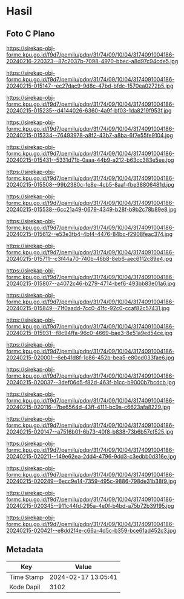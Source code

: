 # Hasil

## Foto C Plano

https://sirekap-obj-formc.kpu.go.id/f9d7/pemilu/pdpr/31/74/09/10/04/3174091004186-20240216-220323--87c2037b-7098-4970-bbec-a8d97c94cde5.jpg

https://sirekap-obj-formc.kpu.go.id/f9d7/pemilu/pdpr/31/74/09/10/04/3174091004186-20240215-015147--ec27dac9-9d8c-47bd-bfdc-1570ea0272b5.jpg

https://sirekap-obj-formc.kpu.go.id/f9d7/pemilu/pdpr/31/74/09/10/04/3174091004186-20240215-015235--d4144026-6360-4a9f-bf03-1da8219f953f.jpg

https://sirekap-obj-formc.kpu.go.id/f9d7/pemilu/pdpr/31/74/09/10/04/3174091004186-20240215-015334--76493978-a8f2-43b7-a8ba-6f7e55fe9104.jpg

https://sirekap-obj-formc.kpu.go.id/f9d7/pemilu/pdpr/31/74/09/10/04/3174091004186-20240215-015431--5331d71b-0aaa-44b9-a212-b63cc383e5ee.jpg

https://sirekap-obj-formc.kpu.go.id/f9d7/pemilu/pdpr/31/74/09/10/04/3174091004186-20240215-015508--99b2380c-fe8e-4cb5-8aa1-fbe38806481d.jpg

https://sirekap-obj-formc.kpu.go.id/f9d7/pemilu/pdpr/31/74/09/10/04/3174091004186-20240215-015538--6cc21a49-0679-4349-b28f-b9b2c78b89e8.jpg

https://sirekap-obj-formc.kpu.go.id/f9d7/pemilu/pdpr/31/74/09/10/04/3174091004186-20240215-015612--e53e3fb4-4bf4-4476-84bc-f2908feac374.jpg

https://sirekap-obj-formc.kpu.go.id/f9d7/pemilu/pdpr/31/74/09/10/04/3174091004186-20240215-015711--c3f44a70-740b-46b8-8eb6-aec6112c89e4.jpg

https://sirekap-obj-formc.kpu.go.id/f9d7/pemilu/pdpr/31/74/09/10/04/3174091004186-20240215-015807--a4072c46-b279-4714-bef6-493bb83e01a6.jpg

https://sirekap-obj-formc.kpu.go.id/f9d7/pemilu/pdpr/31/74/09/10/04/3174091004186-20240215-015849--71f0aadd-7cc0-41fc-92c0-ccaf82c57431.jpg

https://sirekap-obj-formc.kpu.go.id/f9d7/pemilu/pdpr/31/74/09/10/04/3174091004186-20240215-015931--f8c94ffa-96c0-4669-bae3-8e51a9ed54ce.jpg

https://sirekap-obj-formc.kpu.go.id/f9d7/pemilu/pdpr/31/74/09/10/04/3174091004186-20240215-020001--6eb41d8f-1c86-452b-bea5-e80cd033fae6.jpg

https://sirekap-obj-formc.kpu.go.id/f9d7/pemilu/pdpr/31/74/09/10/04/3174091004186-20240215-020037--3def06d5-f82d-463f-b1cc-b9000b7bcdcb.jpg

https://sirekap-obj-formc.kpu.go.id/f9d7/pemilu/pdpr/31/74/09/10/04/3174091004186-20240215-020116--7be6564d-43ff-4111-bc9a-c6623afa8229.jpg

https://sirekap-obj-formc.kpu.go.id/f9d7/pemilu/pdpr/31/74/09/10/04/3174091004186-20240215-020147--a7516b01-6b73-40f8-b838-73b6b57cf525.jpg

https://sirekap-obj-formc.kpu.go.id/f9d7/pemilu/pdpr/31/74/09/10/04/3174091004186-20240215-020211--149e62ea-2dd4-4796-9dd3-c3edbb0d316e.jpg

https://sirekap-obj-formc.kpu.go.id/f9d7/pemilu/pdpr/31/74/09/10/04/3174091004186-20240215-020249--6ecc9e14-7359-495c-9886-798de31b38f9.jpg

https://sirekap-obj-formc.kpu.go.id/f9d7/pemilu/pdpr/31/74/09/10/04/3174091004186-20240215-020345--911c44fd-295a-4e0f-b4bd-a75b72b39195.jpg

https://sirekap-obj-formc.kpu.go.id/f9d7/pemilu/pdpr/31/74/09/10/04/3174091004186-20240215-020421--e8dd2f4e-c66a-4d5c-b359-bce61ad452c3.jpg


## Metadata

| Key        | Value               |
| ---------- | ------------------- |
| Time Stamp | 2024-02-17 13:05:41 |
| Kode Dapil | 3102                |



